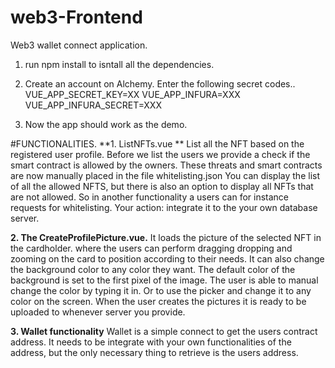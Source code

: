 # web3-Frontend
Web3  wallet connect application. 

1. run npm install to isntall all the dependencies. 
2. Create an account on Alchemy. Enter the following secret codes.. 
      VUE_APP_SECRET_KEY=XX
      VUE_APP_INFURA=XXX
      VUE_APP_INFURA_SECRET=XXX
      
3. Now the app should work as the demo. 


#FUNCTIONALITIES. 
**1. ListNFTs.vue **
List all the NFT based on the registered user profile. Before we list the users we provide a check if the smart contract is allowed by the owners. 
These threats and smart contracts are now manually placed in the file whitelisting.json
You can display the list of all the allowed NFTS, but there is also an option to display all NFTs that are not allowed. So in another functionality a users can for instance requests for whitelisting. 
Your action: integrate it to the your own database server.

**2. The CreateProfilePicture.vue.** 
It loads the picture of the selected NFT in the cardholder. where the users can perform dragging dropping and zooming on the card to position according to their needs.
It can also change the background color to any color they want. The default color of the background is set to the first pixel of the image. 
The user is able to manual change the color by typing it in. Or to use the picker and change it to any color on the screen. 
 When the user creates the pictures it is ready to be uploaded to whenever server you provide. 


**3. Wallet functionality**
Wallet is a simple connect to get the users contract address. It needs to be integrate with your own functionalities of the address, but the only necessary thing to retrieve is the users address. 

